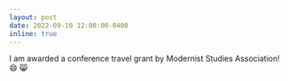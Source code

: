 ```yaml
---
layout: post
date: 2022-09-10 12:00:00-0400
inline: true
---
```


I am awarded a conference travel grant by Modernist Studies Association! :smile: 😸
